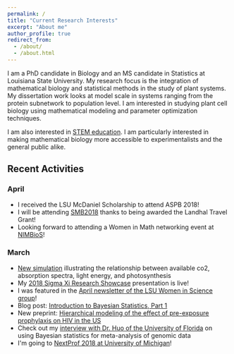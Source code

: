 ```yaml
---
permalink: /
title: "Current Research Interests"
excerpt: "About me"
author_profile: true
redirect_from: 
  - /about/
  - /about.html
---
```

I am a PhD candidate in Biology and an MS candidate in Statistics at Louisiana State University. My research focus is the integration of mathematical biology and statistical methods in the study of plant systems. My dissertation work looks at model scale in systems ranging from the protein subnetwork to population level. I am interested in studying plant cell biology using mathematical modeling and parameter optimization techniques. 

I am also interested in [STEM education](https://rdale1.github.io/teaching/). I am particularly interested in making mathematical biology more accessible to experimentalists and the general public alike.




## Recent Activities ##
### April ###
* I received the LSU McDaniel Scholarship to attend ASPB 2018! 
* I will be attending [SMB2018](https://www.smb2018.org/) thanks to being awarded the Landhal Travel Grant! 
* Looking forward to attending a Women in Math networking event at [NIMBioS](http://www.nimbios.org/tutorials/TT_SpatialData)! 

### March ###
* [New simulation](https://rdale1.shinyapps.io/wischu_biol2018/ ) illustrating the relationship between available co2, absorption spectra, light energy, and photosynthesis
* My [2018 Sigma Xi Research Showcase](https://rdaleresearch.tumblr.com/) presentation is live! 
* I was featured in the [April newsletter of the LSU Women in Science group](rdale1.github.io/publications/2018AprilNewsletter.pdf)! 
* Blog post: [Introduction to Bayesian Statistics, Part 1](https://iambecomecomputational.wordpress.com/2018/03/30/introduction-to-bayesian-statistics-part-1/)
* New preprint: [Hierarchical modeling of the effect of pre-exposure prophylaxis on HIV in the US](https://www.biorxiv.org/content/early/2018/03/22/285940)
* Check out my [interview with Dr. Huo of the University of Florida](https://community.plantae.org/article/4938546103625713555/interview-bayesian-statistics-for-meta-analysis-of-genomic-data) on using Bayesian statistics for meta-analysis of genomic data
* I'm going to [NextProf 2018 at University of Michigan](https://sites.lsa.umich.edu/nextprof-science/about-nextprof/)!

